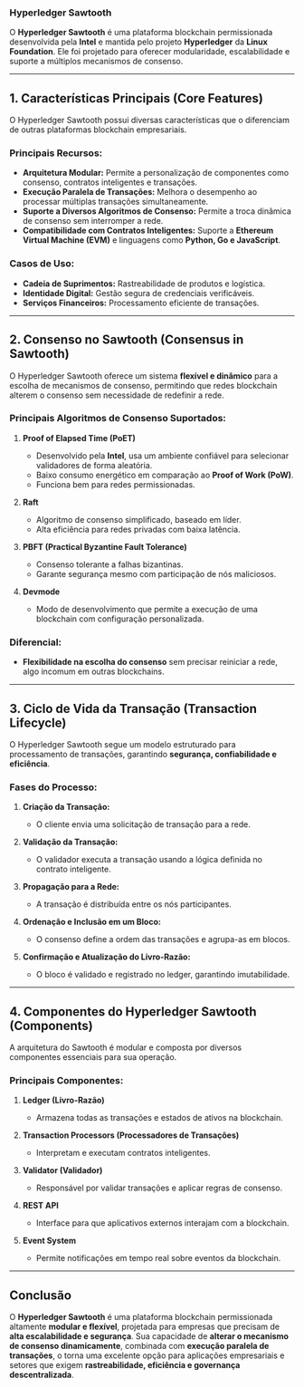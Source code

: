 ### **Hyperledger Sawtooth**

O **Hyperledger Sawtooth** é uma plataforma blockchain permissionada desenvolvida pela **Intel** e mantida pelo projeto **Hyperledger** da **Linux Foundation**. Ele foi projetado para oferecer modularidade, escalabilidade e suporte a múltiplos mecanismos de consenso.

---

## **1. Características Principais (Core Features)**

O Hyperledger Sawtooth possui diversas características que o diferenciam de outras plataformas blockchain empresariais.

### **Principais Recursos:**
- **Arquitetura Modular:** Permite a personalização de componentes como consenso, contratos inteligentes e transações.
- **Execução Paralela de Transações:** Melhora o desempenho ao processar múltiplas transações simultaneamente.
- **Suporte a Diversos Algoritmos de Consenso:** Permite a troca dinâmica de consenso sem interromper a rede.
- **Compatibilidade com Contratos Inteligentes:** Suporte a **Ethereum Virtual Machine (EVM)** e linguagens como **Python, Go e JavaScript**.

### **Casos de Uso:**
- **Cadeia de Suprimentos:** Rastreabilidade de produtos e logística.
- **Identidade Digital:** Gestão segura de credenciais verificáveis.
- **Serviços Financeiros:** Processamento eficiente de transações.

---

## **2. Consenso no Sawtooth (Consensus in Sawtooth)**

O Hyperledger Sawtooth oferece um sistema **flexível e dinâmico** para a escolha de mecanismos de consenso, permitindo que redes blockchain alterem o consenso sem necessidade de redefinir a rede.

### **Principais Algoritmos de Consenso Suportados:**
1. **Proof of Elapsed Time (PoET)**
   - Desenvolvido pela **Intel**, usa um ambiente confiável para selecionar validadores de forma aleatória.
   - Baixo consumo energético em comparação ao **Proof of Work (PoW)**.
   - Funciona bem para redes permissionadas.

2. **Raft**
   - Algoritmo de consenso simplificado, baseado em líder.
   - Alta eficiência para redes privadas com baixa latência.

3. **PBFT (Practical Byzantine Fault Tolerance)**
   - Consenso tolerante a falhas bizantinas.
   - Garante segurança mesmo com participação de nós maliciosos.

4. **Devmode**
   - Modo de desenvolvimento que permite a execução de uma blockchain com configuração personalizada.

### **Diferencial:**
- **Flexibilidade na escolha do consenso** sem precisar reiniciar a rede, algo incomum em outras blockchains.

---

## **3. Ciclo de Vida da Transação (Transaction Lifecycle)**

O Hyperledger Sawtooth segue um modelo estruturado para processamento de transações, garantindo **segurança, confiabilidade e eficiência**.

### **Fases do Processo:**
1. **Criação da Transação:**
   - O cliente envia uma solicitação de transação para a rede.
   
2. **Validação da Transação:**
   - O validador executa a transação usando a lógica definida no contrato inteligente.
   
3. **Propagação para a Rede:**
   - A transação é distribuída entre os nós participantes.

4. **Ordenação e Inclusão em um Bloco:**
   - O consenso define a ordem das transações e agrupa-as em blocos.

5. **Confirmação e Atualização do Livro-Razão:**
   - O bloco é validado e registrado no ledger, garantindo imutabilidade.

---

## **4. Componentes do Hyperledger Sawtooth (Components)**

A arquitetura do Sawtooth é modular e composta por diversos componentes essenciais para sua operação.

### **Principais Componentes:**
1. **Ledger (Livro-Razão)**
   - Armazena todas as transações e estados de ativos na blockchain.

2. **Transaction Processors (Processadores de Transações)**
   - Interpretam e executam contratos inteligentes.

3. **Validator (Validador)**
   - Responsável por validar transações e aplicar regras de consenso.

4. **REST API**
   - Interface para que aplicativos externos interajam com a blockchain.

5. **Event System**
   - Permite notificações em tempo real sobre eventos da blockchain.

---

## **Conclusão**
O **Hyperledger Sawtooth** é uma plataforma blockchain permissionada altamente **modular e flexível**, projetada para empresas que precisam de **alta escalabilidade e segurança**. Sua capacidade de **alterar o mecanismo de consenso dinamicamente**, combinada com **execução paralela de transações**, o torna uma excelente opção para aplicações empresariais e setores que exigem **rastreabilidade, eficiência e governança descentralizada**.